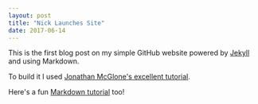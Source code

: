 ```yaml
---
layout: post
title: "Nick Launches Site"
date: 2017-06-14
---
```


This is the first blog post on my simple GitHub website powered by [Jekyll](http://jekyllrb.com) and using Markdown.

To build it I used [Jonathan McGlone's excellent tutorial](http://jmcglone.com/guides/github-pages/).

Here's a fun [Markdown tutorial](https://www.markdowntutorial.com/) too!
